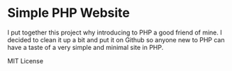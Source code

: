 # Simple PHP Website

I put together this project why introducing to PHP a good friend of mine. I decided to clean it up a bit and put it 
on Github so anyone new to PHP can have a taste of a very simple and minimal site in PHP.

MIT License
